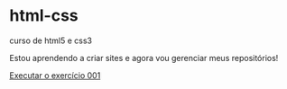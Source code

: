 # html-css
 curso de html5 e css3

 Estou aprendendo a criar sites e agora vou gerenciar meus repositórios!

<a href="https://PabloFS06.github.io/html-css/exercicios/ex001/index.html">Executar o exercício 001</a>